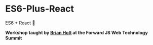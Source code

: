 # ES6-Plus-React
ES6 + React :purple_heart:

**Workshop taught by [Brian Holt](https://twitter.com/holtbt) at the Forward JS Web Technology Summit**
